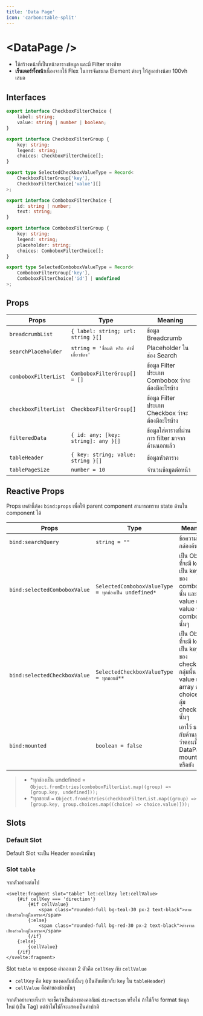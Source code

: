 ```yaml
---
title: 'Data Page'
icon: 'carbon:table-split'
---
```


# \<DataPage \/\>

- ใช้สร้างหน้าที่เป็นหน้าตารางข้อมูล และมี Filter ทางซ้าย
- **เร็นเดอร์ทั้งหน้า**เนื่องจากใช้ Flex ในการจัดขนาด Element ต่างๆ ให้สูงอย่างน้อย 100vh เสมอ

## Interfaces

```ts
export interface CheckboxFilterChoice {
	label: string;
	value: string | number | boolean;
}

export interface CheckboxFilterGroup {
	key: string;
	legend: string;
	choices: CheckboxFilterChoice[];
}

export type SelectedCheckboxValueType = Record<
	CheckboxFilterGroup['key'],
	CheckboxFilterChoice['value'][]
>;

export interface ComboboxFilterChoice {
	id: string | number;
	text: string;
}

export interface ComboboxFilterGroup {
	key: string;
	legend: string;
	placeholder: string;
	choices: ComboboxFilterChoice[];
}

export type SelectedComboboxValueType = Record<
	ComboboxFilterGroup['key'],
	ComboboxFilterChoice['id'] | undefined
>;
```

## Props

| Props                | Type                                      | Meaning                                           |
| -------------------- | ----------------------------------------- | ------------------------------------------------- |
| `breadcrumbList`     | `{ label: string; url: string }[]`        | ข้อมูล Breadcrumb                                 |
| `searchPlaceholder`  | `string = 'ชื่อมติ หรือ คำที่เกี่ยวข้อง'` | Placeholder ในช่อง Search                         |
| `comboboxFilterList` | `ComboboxFilterGroup[] = []`              | ข้อมูล Filter ประเภท Combobox ว่าจะต้องมีอะไรบ้าง |
| `checkboxFilterList` | `CheckboxFilterGroup[]`                   | ข้อมูล Filter ประเภท Checkbox ว่าจะต้องมีอะไรบ้าง |
| `filteredData`       | `{ id: any; [key: string]: any }[]`       | ข้อมูลใส่ตารางที่ผ่านการ filter มาจากด้านนอกแล้ว  |
| `tableHeader`        | `{ key: string; value: string }[]`        | ข้อมูลหัวตาราง                                    |
| `tablePageSize`      | `number = 10`                             | จำนวนข้อมูลต่อหน้า                                |

## Reactive Props

Props เหล่านี้ต้อง `bind:props` เพื่อให้ parent component สามารถทราบ state ด้านใน component ได้

| Props                        | Type                                                 | Meaning                                                                                                        |
| ---------------------------- | ---------------------------------------------------- | -------------------------------------------------------------------------------------------------------------- |
| `bind:searchQuery`           | `string = ""`                                        | ข้อความในกล่องค้นหา                                                                                            |
| `bind:selectedComboboxValue` | `SelectedComboboxValueType = ทุกช่องเป็น undefined*` | เป็น Object ที่จะมี key เป็น key ของ combobox นั้น และ value เป็น value ของ combobox นั้นๆ                     |
| `bind:selectedCheckboxValue` | `SelectedCheckboxValueType = ทุกชอยส์**`             | เป็น Object ที่จะมี key เป็น key ของ checkbox กลุ่มนั้น และ value เป็น array ของ choice ขอกลุ่ม checkbox นั้นๆ |
| `bind:mounted`               | `boolean = false`                                    | เอาไว้ sync กับด้านนอกว่าตอนนี้ DataPage mount แล้วหรือยัง                                                     |

> - \*ทุกช่องเป็น undefined = `Object.fromEntries(comboboxFilterList.map((group) => [group.key, undefined]));`
> - \*ทุกชอยส์ = `Object.fromEntries(checkboxFilterList.map((group) => [group.key, group.choices.map((choice) => choice.value)]));`

## Slots

### Default Slot

Default Slot จะเป็น Header ของหน้านั้นๆ

### Slot `table`

จากตัวอย่างต่อไป

```svelte
<svelte:fragment slot="table" let:cellKey let:cellValue>
	{#if cellKey === 'direction'}
		{#if cellValue}
			<span class="rounded-full bg-teal-30 px-2 text-black">ตามเสียงส่วนใหญ่ในพรรค</span>
		{:else}
			<span class="rounded-full bg-red-30 px-2 text-black">ต่างจากเสียงส่วนใหญ่ในพรรค</span>
		{/if}
	{:else}
		{cellValue}
	{/if}
</svelte:fragment>
```

Slot `table` จะ expose ค่าออกมา 2 ตัวคือ `cellKey` กับ `cellValue`

- `cellKey` คือ key ของคอลัมน์นั้นๆ (เป็นอันเดียวกับ `key` ใน `tableHeader`)
- `cellValue` คือค่าของช่องนั้นๆ

จากตัวอย่างจะเห็นว่า จะเช็คว่าเป็นช่องของคอลัมน์ `direction` หรือไม่ ถ้าใช่ก็จะ format ข้อมูลใหม่ (เป็น Tag) แต่ถ้าไม่ใช่ก็จะแสดงเป็นค่าปกติ
